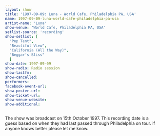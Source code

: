 ```yaml
---
layout: show
title: '1997-09-09: Luna - World Cafe, Philadelphia PA, USA'
name: 1997-09-09-luna-world-cafe-philadelphia-pa-usa
artist-name: 'Luna'
show-venue: 'World Cafe, Philadelphia PA, USA'
setlist-source: 'recording'
show-setlist: [
  "Pup Tent",
  "Beautiful View",
  "California (All the Way)",
  "Beggar's Bliss"
  ]
show-date: 1997-09-09
show-radio: Radio session
show-lastfm: 
show-cancelled: 
performers: 
facebook-event-url: 
show-poster-url: 
show-ticket-url: 
show-venue-website: 
show-additional: 
---
```


The show was broadcast on 15th October 1997. This recording date is a guess based on when they had last passed through Philadelphia on tour. if anyone knows better please let me know.